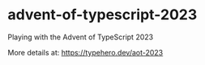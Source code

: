 # advent-of-typescript-2023

Playing with the Advent of TypeScript 2023

More details at: https://typehero.dev/aot-2023
